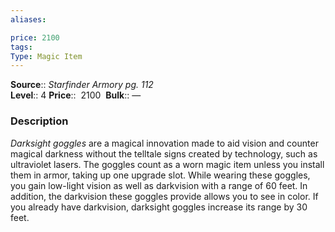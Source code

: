 ```yaml
---
aliases: 

price: 2100 
tags: 
Type: Magic Item
---
```

**Source**:: _Starfinder Armory pg. 112_  
**Level**:: 4
**Price**::  2100 
**Bulk**:: —

### Description

_Darksight goggles_ are a magical innovation made to aid vision and counter magical darkness without the telltale signs created by technology, such as ultraviolet lasers. The goggles count as a worn magic item unless you install them in armor, taking up one upgrade slot. While wearing these goggles, you gain low-light vision as well as darkvision with a range of 60 feet. In addition, the darkvision these goggles provide allows you to see in color. If you already have darkvision, darksight goggles increase its range by 30 feet.
